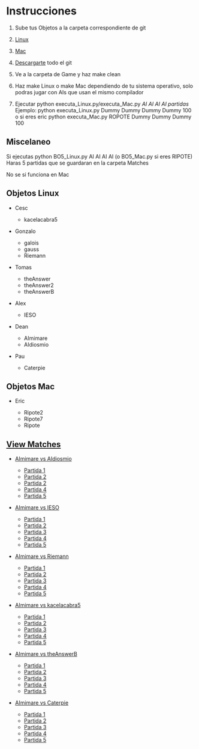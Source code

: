 # Instrucciones

1. Sube tus Objetos a la carpeta correspondiente de git

  1. [Linux](https://github.com/deanamic/DOMINATOR/tree/master/Objects/Linux)
  2. [Mac](https://github.com/deanamic/DOMINATOR/tree/master/Objects/Mac)

2. [Descargarte](https://github.com/deanamic/DOMINATOR/archive/master.zip) todo el git

3. Ve a la carpeta de Game y haz make clean
4. Haz make Linux o make Mac dependiendo de tu sistema operativo, solo podras jugar con AIs que usan el mismo compilador
5. Ejecutar python executa_Linux.py/executa_Mac.py _AI AI AI AI partidas_  
   Ejemplo: python executa_Linux.py Dummy Dummy Dummy Dummy 100  
   o si eres eric python executa_Mac.py ROPOTE Dummy Dummy Dummy 100

## Miscelaneo

Si ejecutas python BO5_Linux.py AI AI AI AI (o BO5_Mac.py si eres RIPOTE)  
Haras 5 partidas que se guardaran en la carpeta Matches

No se si funciona en Mac

## Objetos Linux

- Cesc

  - kacelacabra5

- Gonzalo

  - galois
  - gauss
  - Riemann

- Tomas

  - theAnswer
  - theAnswer2
  - theAnswerB

- Alex

  - IESO

- Dean

  - AImimare
  - AIdiosmio

- Pau
  - Caterpie  

## Objetos Mac

- Eric

  - Ripote2
  - Ripote7
  - Ripote

## [View Matches](https://deanamic.github.io/DOMINATOR/viewer.html)

- [AImimare vs AIdiosmio](https://github.com/deanamic/DOMINATOR/tree/master/Game/Matches/Match%20AImimare%20vs%20AIdiosmio%20vs%20AImimare%20vs%20AIdiosmio%20%2004.12.2016%2017:50)

  - [Partida 1](https://deanamic.github.io/DOMINATOR/viewer.html?game=https://raw.githubusercontent.com/deanamic/DOMINATOR/master/Game/Matches/Match%20AImimare%20vs%20AIdiosmio%20vs%20AImimare%20vs%20AIdiosmio%20%2004.12.2016%2017%3A50/Match%20Number0.res?token=AQ_cjSzezFw9yYens4tPbeVPwh2Aawwqks5YTd77wA%3D%3D)  
  - [Partida 2](https://deanamic.github.io/DOMINATOR/viewer.html?game=https://raw.githubusercontent.com/deanamic/DOMINATOR/master/Game/Matches/Match%20AImimare%20vs%20AIdiosmio%20vs%20AImimare%20vs%20AIdiosmio%20%2004.12.2016%2017%3A50/Match%20Number1.res?token=AQ_cjfdMEeaWm8AGTtXnu9v1Vtplw7Hyks5YTd9BwA%3D%3D)
  - [Partida 2](https://deanamic.github.io/DOMINATOR/viewer.html?game=https://raw.githubusercontent.com/deanamic/DOMINATOR/master/Game/Matches/Match%20AImimare%20vs%20AIdiosmio%20vs%20AImimare%20vs%20AIdiosmio%20%2004.12.2016%2017%3A50/Match%20Number2.res?token=AQ_cjd2t8_e2Pq1MPCtpwq7E--Cfsh8Fks5YTd9FwA%3D%3D)
  - [Partida 4](https://deanamic.github.io/DOMINATOR/viewer.html?game=https://raw.githubusercontent.com/deanamic/DOMINATOR/master/Game/Matches/Match%20AImimare%20vs%20AIdiosmio%20vs%20AImimare%20vs%20AIdiosmio%20%2004.12.2016%2017%3A50/Match%20Number3.res?token=AQ_cjdbZhW_g8NAiETNDJOpO1w5h5m4zks5YTd9IwA%3D%3D)  
  - [Partida 5](https://deanamic.github.io/DOMINATOR/viewer.html?game=https://raw.githubusercontent.com/deanamic/DOMINATOR/master/Game/Matches/Match%20AImimare%20vs%20AIdiosmio%20vs%20AImimare%20vs%20AIdiosmio%20%2004.12.2016%2017%3A50/Match%20Number4.res?token=AQ_cjX4DvFhHArrr7N94za77vVpWInNXks5YTd9KwA%3D%3D)  

- [AImimare vs IESO](https://github.com/deanamic/DOMINATOR/tree/master/Game/Matches/Match%20AImimare%20vs%20Galois%20vs%20theAnswer%20vs%20IESO%20%2004.12.2016%2017:12)

  - [Partida 1](https://deanamic.github.io/DOMINATOR/viewer.html?game=https://raw.githubusercontent.com/deanamic/DOMINATOR/master/Game/Matches/Match%20AImimare%20vs%20IESO%20vs%20AImimare%20vs%20IESO%20%2004.12.2016%2017%3A48/Match%20Number0.res?token=AQ_cjfBhQGnikjU24qXNNDQ9PbQs4QlLks5YTeBbwA%3D%3D)  
  - [Partida 2](https://deanamic.github.io/DOMINATOR/viewer.html?game=https://raw.githubusercontent.com/deanamic/DOMINATOR/master/Game/Matches/Match%20AImimare%20vs%20IESO%20vs%20AImimare%20vs%20IESO%20%2004.12.2016%2017%3A48/Match%20Number1.res?token=AQ_cjUNChj1qpQ5SPxCz7IikAaQM8yAQks5YTeB4wA%3D%3D)  
  - [Partida 3](https://deanamic.github.io/DOMINATOR/viewer.html?game=https://raw.githubusercontent.com/deanamic/DOMINATOR/master/Game/Matches/Match%20AImimare%20vs%20IESO%20vs%20AImimare%20vs%20IESO%20%2004.12.2016%2017%3A48/Match%20Number2.res?token=AQ_cjcookMTrHjsdiPyhitaLPbIUxaB8ks5YTeCEwA%3D%3D)  
  - [Partida 4](https://deanamic.github.io/DOMINATOR/viewer.html?game=https://raw.githubusercontent.com/deanamic/DOMINATOR/master/Game/Matches/Match%20AImimare%20vs%20IESO%20vs%20AImimare%20vs%20IESO%20%2004.12.2016%2017%3A48/Match%20Number3.res?token=AQ_cjTuNMjXOKnkG4LmqtEc52pTegScxks5YTeBqwA%3D%3D)  
  - [Partida 5](https://deanamic.github.io/DOMINATOR/viewer.html?game=https://raw.githubusercontent.com/deanamic/DOMINATOR/master/Game/Matches/Match%20AImimare%20vs%20IESO%20vs%20AImimare%20vs%20IESO%20%2004.12.2016%2017%3A48/Match%20Number4.res?token=AQ_cjVUsEpauJQAGckl-wna4Drw2CVsaks5YTeBpwA%3D%3D)  

- [AImimare vs Riemann](https://github.com/deanamic/DOMINATOR/tree/master/Game/Matches/Match%20AImimare%20vs%20Riemann%20vs%20AImimare%20vs%20Riemann%20%2004.12.2016%2017:42)

    - [Partida 1](https://deanamic.github.io/DOMINATOR/viewer.html?game=https://raw.githubusercontent.com/deanamic/DOMINATOR/master/Game/Matches/Match%20AImimare%20vs%20Riemann%20vs%20AImimare%20vs%20Riemann%20%2004.12.2016%2017%3A42/Match%20Number0.res?token=AQ_cjeVY4TRthNNOy0_9ysDpkI93jlu1ks5YTd_KwA%3D%3D)
    - [Partida 2](https://deanamic.github.io/DOMINATOR/viewer.html?game=https://raw.githubusercontent.com/deanamic/DOMINATOR/master/Game/Matches/Match%20AImimare%20vs%20Riemann%20vs%20AImimare%20vs%20Riemann%20%2004.12.2016%2017%3A42/Match%20Number1.res?token=AQ_cjUCIdY8eTTd_nMkHWott3IFbndcpks5YTd_MwA%3D%3D)  
    - [Partida 3](https://deanamic.github.io/DOMINATOR/viewer.html?game=https://raw.githubusercontent.com/deanamic/DOMINATOR/master/Game/Matches/Match%20AImimare%20vs%20Riemann%20vs%20AImimare%20vs%20Riemann%20%2004.12.2016%2017%3A42/Match%20Number2.res?token=AQ_cjeb8p6ggs3xZ8TChpixqYPviI3u2ks5YTd_NwA%3D%3D)  
    - [Partida 4](https://deanamic.github.io/DOMINATOR/viewer.html?game=https://raw.githubusercontent.com/deanamic/DOMINATOR/master/Game/Matches/Match%20AImimare%20vs%20Riemann%20vs%20AImimare%20vs%20Riemann%20%2004.12.2016%2017%3A42/Match%20Number3.res?token=AQ_cjfp-Nxizq0Bx8G1dNCx6ARYF42exks5YTd_PwA%3D%3D)  
    - [Partida 5](https://deanamic.github.io/DOMINATOR/viewer.html?game=https://raw.githubusercontent.com/deanamic/DOMINATOR/master/Game/Matches/Match%20AImimare%20vs%20Riemann%20vs%20AImimare%20vs%20Riemann%20%2004.12.2016%2017%3A42/Match%20Number4.res?token=AQ_cjStHCjZDyzhXMrPt8IAgygjeqo5Hks5YTd_QwA%3D%3D)  

- [AImimare vs kacelacabra5](https://github.com/deanamic/DOMINATOR/tree/master/Game/Matches/Match%20AImimare%20vs%20kacelacabra5%20vs%20AImimare%20vs%20kacelacabra5%20%2004.12.2016%2017:45)

    - [Partida 1](https://deanamic.github.io/DOMINATOR/viewer.html?game=https://raw.githubusercontent.com/deanamic/DOMINATOR/master/Game/Matches/Match%20AImimare%20vs%20kacelacabra5%20vs%20AImimare%20vs%20kacelacabra5%20%2004.12.2016%2017%3A45/Match%20Number0.res?token=AQ_cjQq_iFKoT8MVlGMnd-WXC9Gqbymfks5YTd__wA%3D%3D)  
    - [Partida 2](https://deanamic.github.io/DOMINATOR/viewer.html?game=https://raw.githubusercontent.com/deanamic/DOMINATOR/master/Game/Matches/Match%20AImimare%20vs%20kacelacabra5%20vs%20AImimare%20vs%20kacelacabra5%20%2004.12.2016%2017%3A45/Match%20Number1.res?token=AQ_cjWBb8RihmmewDuvY9WoGsntb0S04ks5YTd__wA%3D%3D)  
    - [Partida 3](https://deanamic.github.io/DOMINATOR/viewer.html?game=https://raw.githubusercontent.com/deanamic/DOMINATOR/master/Game/Matches/Match%20AImimare%20vs%20kacelacabra5%20vs%20AImimare%20vs%20kacelacabra5%20%2004.12.2016%2017%3A45/Match%20Number2.res?token=AQ_cjbXD7dk0gPqsIXO95CoP4elG50Odks5YTeAAwA%3D%3D)  
    - [Partida 4](https://deanamic.github.io/DOMINATOR/viewer.html?game=https://raw.githubusercontent.com/deanamic/DOMINATOR/master/Game/Matches/Match%20AImimare%20vs%20kacelacabra5%20vs%20AImimare%20vs%20kacelacabra5%20%2004.12.2016%2017%3A45/Match%20Number3.res?token=AQ_cjQ4J2ckjy1qRgiTw83pwLkJrgNuJks5YTeABwA%3D%3D)  
    - [Partida 5](https://deanamic.github.io/DOMINATOR/viewer.html?game=https://raw.githubusercontent.com/deanamic/DOMINATOR/master/Game/Matches/Match%20AImimare%20vs%20kacelacabra5%20vs%20AImimare%20vs%20kacelacabra5%20%2004.12.2016%2017%3A45/Match%20Number4.res?token=AQ_cjaNRIIrZWM9PTssma8yCpVuEI1gOks5YTeADwA%3D%3D)  

- [AImimare vs theAnswerB](https://github.com/deanamic/DOMINATOR/tree/master/Game/Matches/Match%20AImimare%20vs%20theAnswerB%20vs%20AImimare%20vs%20theAnswerB%20%2004.12.2016%2017:47)

    - [Partida 1](https://deanamic.github.io/DOMINATOR/viewer.html?game=https://raw.githubusercontent.com/deanamic/DOMINATOR/master/Game/Matches/Match%20AImimare%20vs%20theAnswerB%20vs%20AImimare%20vs%20theAnswerB%20%2004.12.2016%2017%3A47/Match%20Number0.res?token=AQ_cjTtJfx13kEYilpmak11gGCaOQ_Siks5YTeAswA%3D%3D)   
    - [Partida 2](https://deanamic.github.io/DOMINATOR/viewer.html?game=https://raw.githubusercontent.com/deanamic/DOMINATOR/master/Game/Matches/Match%20AImimare%20vs%20theAnswerB%20vs%20AImimare%20vs%20theAnswerB%20%2004.12.2016%2017%3A47/Match%20Number1.res?token=AQ_cjTNFb0MLAp9_lkYmvOzheFXqUyo0ks5YTeAuwA%3D%3D)  
    - [Partida 3](https://deanamic.github.io/DOMINATOR/viewer.html?game=https://raw.githubusercontent.com/deanamic/DOMINATOR/master/Game/Matches/Match%20AImimare%20vs%20theAnswerB%20vs%20AImimare%20vs%20theAnswerB%20%2004.12.2016%2017%3A47/Match%20Number2.res?token=AQ_cjVNoB_QQeApQry1u7aenD1L0uB9Aks5YTeAvwA%3D%3D)  
    - [Partida 4](https://deanamic.github.io/DOMINATOR/viewer.html?game=https://raw.githubusercontent.com/deanamic/DOMINATOR/master/Game/Matches/Match%20AImimare%20vs%20theAnswerB%20vs%20AImimare%20vs%20theAnswerB%20%2004.12.2016%2017%3A47/Match%20Number3.res?token=AQ_cjax5yNUbCTyHs-86fEfof2ylsmvyks5YTeAwwA%3D%3D)  
    - [Partida 5](https://deanamic.github.io/DOMINATOR/viewer.html?game=https://raw.githubusercontent.com/deanamic/DOMINATOR/master/Game/Matches/Match%20AImimare%20vs%20theAnswerB%20vs%20AImimare%20vs%20theAnswerB%20%2004.12.2016%2017%3A47/Match%20Number4.res?token=AQ_cjVegJEmZuP3Hl-GUnjShe1kVqo69ks5YTeAywA%3D%3D)

- [AImimare vs Caterpie](https://github.com/deanamic/DOMINATOR/tree/master/Game/Matches/Match%20AImimare%20vs%20Caterpie%20vs%20AImimare%20vs%20Caterpie%20%2004.12.2016%2023:45)  
    - [Partida 1](https://deanamic.github.io/DOMINATOR/viewer.html?game=https://raw.githubusercontent.com/deanamic/DOMINATOR/master/Game/Matches/Match%20AImimare%20vs%20Caterpie%20vs%20AImimare%20vs%20Caterpie%20%2004.12.2016%2023%3A45/Match%20Number0.res?token=AQ_cjWRKrkrjApyp6i5BdjIOrrU0aCTcks5YTd92wA%3D%3D)  
    - [Partida 2](https://deanamic.github.io/DOMINATOR/viewer.html?game=https://raw.githubusercontent.com/deanamic/DOMINATOR/master/Game/Matches/Match%20AImimare%20vs%20Caterpie%20vs%20AImimare%20vs%20Caterpie%20%2004.12.2016%2023%3A45/Match%20Number1.res?token=AQ_cjYqbLnYhUPVJhs4ZMD4NaxLl480-ks5YTd96wA%3D%3D)  
    - [Partida 3](https://deanamic.github.io/DOMINATOR/viewer.html?game=https://raw.githubusercontent.com/deanamic/DOMINATOR/master/Game/Matches/Match%20AImimare%20vs%20Caterpie%20vs%20AImimare%20vs%20Caterpie%20%2004.12.2016%2023%3A45/Match%20Number2.res?token=AQ_cjQe8d3wBqlQBXYNaf5v6B0PaNmw3ks5YTd97wA%3D%3D)  
    - [Partida 4](https://deanamic.github.io/DOMINATOR/viewer.html?game=https://raw.githubusercontent.com/deanamic/DOMINATOR/master/Game/Matches/Match%20AImimare%20vs%20Caterpie%20vs%20AImimare%20vs%20Caterpie%20%2004.12.2016%2023%3A45/Match%20Number3.res?token=AQ_cjVBj3s1UgsignaccOEpuwbgxaRa5ks5YTd98wA%3D%3D)  
    - [Partida 5](https://deanamic.github.io/DOMINATOR/viewer.html?game=https://raw.githubusercontent.com/deanamic/DOMINATOR/master/Game/Matches/Match%20AImimare%20vs%20Caterpie%20vs%20AImimare%20vs%20Caterpie%20%2004.12.2016%2023%3A45/Match%20Number4.res?token=AQ_cjYKYb0letpCcFKCFfVFPxiGmoboiks5YTd99wA%3D%3D)  
